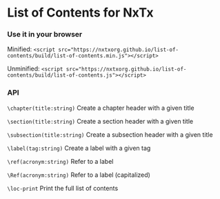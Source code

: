# List of Contents for NxTx


### Use it in your browser
Minified: `<script src="https://nxtxorg.github.io/list-of-contents/build/list-of-contents.min.js"></script>`

Unminified: `<script src="https://nxtxorg.github.io/list-of-contents/build/list-of-contents.js"></script>`


### API



`\chapter(title:string)` Create a chapter header with a given title

`\section(title:string)` Create a section header with a given title

`\subsection(title:string)` Create a subsection header with a given title

`\label(tag:string)` Create a label with a given tag

`\ref(acronym:string)` Refer to a label

`\Ref(acronym:string)` Refer to a label (capitalized)

`\loc-print` Print the full list of contents
